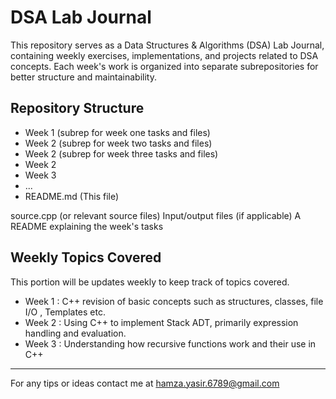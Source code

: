 # DSA Lab Journal
This repository serves as a Data Structures & Algorithms (DSA) Lab Journal, containing weekly exercises, implementations, and projects related to DSA concepts. Each week's work is organized into separate subrepositories for better structure and maintainability.

## Repository Structure
- Week 1      (subrep for week one tasks and files)
- Week 2      (subrep for week two tasks and files)
- Week 2      (subrep for week three tasks and files)
- Week 2
- Week 3
- ...
- README.md   (This file)

source.cpp (or relevant source files)
Input/output files (if applicable)
A README explaining the week's tasks

## Weekly Topics Covered
This  portion will be updates weekly to keep track of topics covered.

- Week 1 : C++ revision of basic concepts such as structures, classes, file I/O , Templates etc.
- Week 2 : Using C++ to implement Stack ADT, primarily expression handling and evaluation.
- Week 3 : Understanding how recursive functions work and their use in C++
---
For any tips or ideas contact me at hamza.yasir.6789@gmail.com
